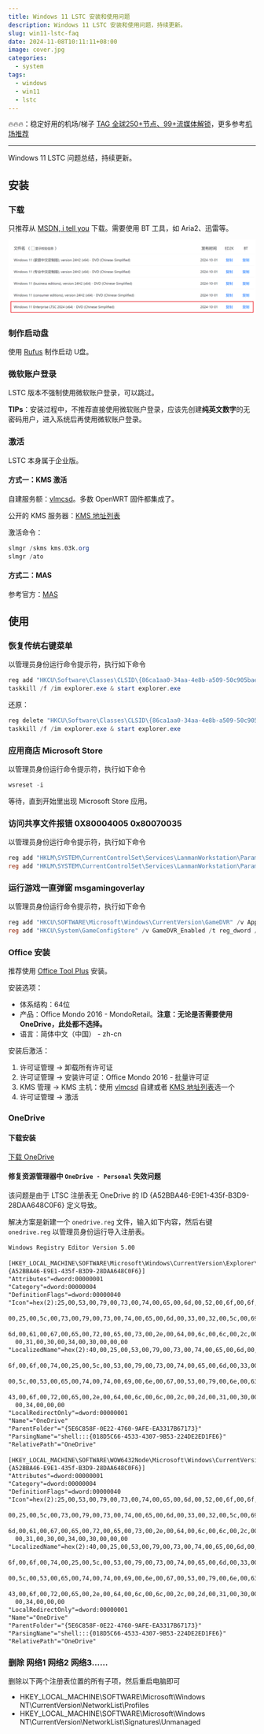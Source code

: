 ```yaml
---
title: Windows 11 LSTC 安装和使用问题
description: Windows 11 LSTC 安装和使用问题，持续更新。
slug: win11-lstc-faq
date: 2024-11-08T10:11:11+08:00
image: cover.jpg
categories:
  - system
tags:
  - windows
  - win11
  - lstc
---
```


🔥🔥🔥：稳定好用的机场/梯子 [TAG 全球250+节点、99+流媒体解锁](https://558343.dedicated-afflink.com/#/auth/2neqgxFl)，更多参考[机场推荐](/p/airport-recommend/)

---

Windows 11 LSTC 问题总结，持续更新。

## 安装

### 下载

只推荐从 [MSDN, i tell you](https://next.itellyou.cn/) 下载。需要使用 BT 工具，如 Aria2、迅雷等。

![win11-next-itellyou](win11-next-itellyou.png)

### 制作启动盘

使用 [Rufus](https://rufus.ie/zh/) 制作启动 U盘。

### 微软账户登录

LSTC 版本不强制使用微软账户登录，可以跳过。

**TIPs**：安装过程中，不推荐直接使用微软账户登录，应该先创建**纯英文数字**的无密码用户，进入系统后再使用微软账户登录。

### 激活

LSTC 本身属于企业版。

#### 方式一：KMS 激活

自建服务额：[vlmcsd](https://github.com/Wind4/vlmcsd)。多数 OpenWRT 固件都集成了。

公开的 KMS 服务器：[KMS 地址列表](https://www.coolhub.top/tech-articles/kms_list.html)

激活命令：

``` powershell
slmgr /skms kms.03k.org
slmgr /ato
```

#### 方式二：MAS

参考官方：[MAS](https://massgrave.dev/)

## 使用

### 恢复传统右键菜单

以管理员身份运行命令提示符，执行如下命令

``` powershell
reg add "HKCU\Software\Classes\CLSID\{86ca1aa0-34aa-4e8b-a509-50c905bae2a2}\InprocServer32" /f /ve
taskkill /f /im explorer.exe & start explorer.exe
```

还原：

``` powershell
reg delete "HKCU\Software\Classes\CLSID\{86ca1aa0-34aa-4e8b-a509-50c905bae2a2}" /f
taskkill /f /im explorer.exe & start explorer.exe
```

### 应用商店 Microsoft Store

以管理员身份运行命令提示符，执行如下命令

``` powershell
wsreset -i
```

等待，直到开始里出现 Microsoft Store 应用。

### 访问共享文件报错 0X80004005 0x80070035

以管理员身份运行命令提示符，执行如下命令

``` powershell
reg add "HKLM\SYSTEM\CurrentControlSet\Services\LanmanWorkstation\Parameters" /v AllowInsecureGuestAuth /t reg_dword /d 1
reg add "HKLM\SYSTEM\CurrentControlSet\Services\LanmanWorkstation\Parameters" /v RequireSecuritySignature /t reg_dword /d 0
```

### 运行游戏一直弹窗 msgamingoverlay

以管理员身份运行命令提示符，执行如下命令

``` powershell
reg add "HKCU\SOFTWARE\Microsoft\Windows\CurrentVersion\GameDVR" /v AppCaptureEnabled /t reg_dword /d 0
reg add "HKCU\System\GameConfigStore" /v GameDVR_Enabled /t reg_dword /d 0
```

### Office 安装

推荐使用 [Office Tool Plus](https://otp.landian.vip/zh-cn/#) 安装。

安装选项：

- 体系结构：64位
- 产品：Office Mondo 2016 - MondoRetail。**注意：无论是否需要使用 OneDrive，此处都不选择。**
- 语言：简体中文（中国） - zh-cn

安装后激活：

1. 许可证管理 -> 卸载所有许可证
2. 许可证管理 -> 安装许可证：Office Mondo 2016 - 批量许可证
3. KMS 管理 -> KMS 主机：使用 [vlmcsd](https://github.com/Wind4/vlmcsd) 自建或者 [KMS 地址列表](https://www.coolhub.top/tech-articles/kms_list.html)选一个
4. 许可证管理 -> 激活

### OneDrive

#### 下载安装

[下载 OneDrive](https://www.microsoft.com/en-us/microsoft-365/onedrive/download?ocid=ORSEARCH_Bing)

#### 修复资源管理器中 `OneDrive - Personal` 失效问题

该问题是由于 LTSC 注册表无 OneDrive 的 ID {A52BBA46-E9E1-435f-B3D9-28DAA648C0F6} 定义导致。

解决方案是新建一个 `onedrive.reg` 文件，输入如下内容，然后右键 `onedrive.reg` 以管理员身份运行导入注册表。

```reg
Windows Registry Editor Version 5.00

[HKEY_LOCAL_MACHINE\SOFTWARE\Microsoft\Windows\CurrentVersion\Explorer\FolderDescriptions\{A52BBA46-E9E1-435f-B3D9-28DAA648C0F6}]
"Attributes"=dword:00000001
"Category"=dword:00000004
"DefinitionFlags"=dword:00000040
"Icon"=hex(2):25,00,53,00,79,00,73,00,74,00,65,00,6d,00,52,00,6f,00,6f,00,74,\
  00,25,00,5c,00,73,00,79,00,73,00,74,00,65,00,6d,00,33,00,32,00,5c,00,69,00,\
  6d,00,61,00,67,00,65,00,72,00,65,00,73,00,2e,00,64,00,6c,00,6c,00,2c,00,2d,\
  00,31,00,30,00,34,00,30,00,00,00
"LocalizedName"=hex(2):40,00,25,00,53,00,79,00,73,00,74,00,65,00,6d,00,52,00,\
  6f,00,6f,00,74,00,25,00,5c,00,53,00,79,00,73,00,74,00,65,00,6d,00,33,00,32,\
  00,5c,00,53,00,65,00,74,00,74,00,69,00,6e,00,67,00,53,00,79,00,6e,00,63,00,\
  43,00,6f,00,72,00,65,00,2e,00,64,00,6c,00,6c,00,2c,00,2d,00,31,00,30,00,32,\
  00,34,00,00,00
"LocalRedirectOnly"=dword:00000001
"Name"="OneDrive"
"ParentFolder"="{5E6C858F-0E22-4760-9AFE-EA3317B67173}"
"ParsingName"="shell:::{018D5C66-4533-4307-9B53-224DE2ED1FE6}"
"RelativePath"="OneDrive"

[HKEY_LOCAL_MACHINE\SOFTWARE\WOW6432Node\Microsoft\Windows\CurrentVersion\Explorer\FolderDescriptions\{A52BBA46-E9E1-435f-B3D9-28DAA648C0F6}]
"Attributes"=dword:00000001
"Category"=dword:00000004
"DefinitionFlags"=dword:00000040
"Icon"=hex(2):25,00,53,00,79,00,73,00,74,00,65,00,6d,00,52,00,6f,00,6f,00,74,\
  00,25,00,5c,00,73,00,79,00,73,00,74,00,65,00,6d,00,33,00,32,00,5c,00,69,00,\
  6d,00,61,00,67,00,65,00,72,00,65,00,73,00,2e,00,64,00,6c,00,6c,00,2c,00,2d,\
  00,31,00,30,00,34,00,30,00,00,00
"LocalizedName"=hex(2):40,00,25,00,53,00,79,00,73,00,74,00,65,00,6d,00,52,00,\
  6f,00,6f,00,74,00,25,00,5c,00,53,00,79,00,73,00,74,00,65,00,6d,00,33,00,32,\
  00,5c,00,53,00,65,00,74,00,74,00,69,00,6e,00,67,00,53,00,79,00,6e,00,63,00,\
  43,00,6f,00,72,00,65,00,2e,00,64,00,6c,00,6c,00,2c,00,2d,00,31,00,30,00,32,\
  00,34,00,00,00
"LocalRedirectOnly"=dword:00000001
"Name"="OneDrive"
"ParentFolder"="{5E6C858F-0E22-4760-9AFE-EA3317B67173}"
"ParsingName"="shell:::{018D5C66-4533-4307-9B53-224DE2ED1FE6}"
"RelativePath"="OneDrive"
```

### 删除 网络1 网络2 网络3……

删除以下两个注册表位置的所有子项，然后重启电脑即可

- HKEY_LOCAL_MACHINE\SOFTWARE\Microsoft\Windows NT\CurrentVersion\NetworkList\Profiles
- HKEY_LOCAL_MACHINE\SOFTWARE\Microsoft\Windows NT\CurrentVersion\NetworkList\Signatures\Unmanaged

